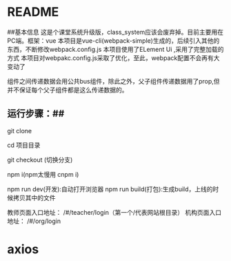 # README
##基本信息
这是个课堂系统升级版，class_system应该会废弃掉。目前主要用在PC端。框架：vue
本项目是vue-cli(webpack-simple)生成的，后续引入其他的东西，不断修改webpack.config.js
本项目使用了ELement Ui ,采用了完整加载的方式
本项目对webpakc.config.js采取了优化，至此，webpack配置不会再有大变动了

组件之间传递数据会用公共bus组件，除此之外，父子组件传递数据用了prop,但并不保证每个父子组件都是这么传递数据的。

## 运行步骤：##

git clone

cd  项目目录

git checkout (切换分支)

npm i(npm太慢用 cnpm i)

npm run dev(开发):自动打开浏览器
npm run build(打包):生成build，上线的时候拷贝其中的文件

教师页面入口地址：
/#/teacher/login（第一个/代表网站根目录）
机构页面入口地址：
/#/org/login


# axios
